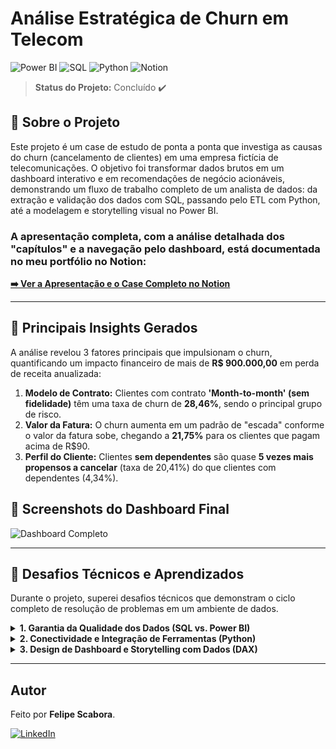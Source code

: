 # Análise Estratégica de Churn em Telecom

![Power BI](https://img.shields.io/badge/Power_BI-F2C811?style=for-the-badge&logo=power-bi&logoColor=black) ![SQL](https://img.shields.io/badge/SQL-025E8C?style=for-the-badge&logo=sqlite&logoColor=white) ![Python](https://img.shields.io/badge/Python-3776AB?style=for-the-badge&logo=python&logoColor=white) ![Notion](https://img.shields.io/badge/Notion-000000?style=for-the-badge&logo=notion&logoColor=white)

> **Status do Projeto:** Concluído ✔️

## 🎯 Sobre o Projeto

Este projeto é um case de estudo de ponta a ponta que investiga as causas do churn (cancelamento de clientes) em uma empresa fictícia de telecomunicações. O objetivo foi transformar dados brutos em um dashboard interativo e em recomendações de negócio acionáveis, demonstrando um fluxo de trabalho completo de um analista de dados: da extração e validação dos dados com SQL, passando pelo ETL com Python, até a modelagem e storytelling visual no Power BI.

### A apresentação completa, com a análise detalhada dos "capítulos" e a navegação pelo dashboard, está documentada no meu portfólio no Notion:

**[➡️ Ver a Apresentação e o Case Completo no Notion](https://ambiguous-network-282.notion.site/Reduzindo-o-Churn-Uma-An-lise-Estrat-gica-de-Dados-no-Telecom-22e993157e93802983b8de36fd11f0ae)**

---

## 🚀 Principais Insights Gerados

A análise revelou 3 fatores principais que impulsionam o churn, quantificando um impacto financeiro de mais de **R$ 900.000,00** em perda de receita anualizada:

1.  **Modelo de Contrato:** Clientes com contrato **'Month-to-month' (sem fidelidade)** têm uma taxa de churn de **28,46%**, sendo o principal grupo de risco.
2.  **Valor da Fatura:** O churn aumenta em um padrão de "escada" conforme o valor da fatura sobe, chegando a **21,75%** para os clientes que pagam acima de R$90.
3.  **Perfil do Cliente:** Clientes **sem dependentes** são quase **5 vezes mais propensos a cancelar** (taxa de 20,41%) do que clientes com dependentes (4,34%).

## 📸 Screenshots do Dashboard Final

![Dashboard Completo](https://github.com/user-attachments/assets/9b27192c-393a-4e38-a731-904b1c7cd0ce)

---

## 🧠 Desafios Técnicos e Aprendizados

Durante o projeto, superei desafios técnicos que demonstram o ciclo completo de resolução de problemas em um ambiente de dados.

<details>
<summary><b>1. Garantia da Qualidade dos Dados (SQL vs. Power BI)</b></summary>
<br>
Durante a validação cruzada, uma divergência crítica foi detectada entre os resultados do Power BI e do SQL. Através de uma investigação metódica, diagnostiquei que a causa raiz era uma falha de ETL na conversão de tipos de dados com diferentes localidades (ponto vs. vírgula). Implementei a correção no Power Query, resultando na reconciliação completa dos dados e garantindo 100% de precisão nos insights apresentados.
</details>

<details>
<summary><b>2. Conectividade e Integração de Ferramentas (Python)</b></summary>
<br>
O banco de dados do projeto (SQLite) não possuía um conector nativo no Power BI. Para superar este obstáculo, desenvolvi um script em Python com as bibliotecas Pandas e sqlite3, que foi integrado ao Power Query para servir como uma ponte de ETL, permitindo a extração e carga dos dados de forma automatizada e eficiente.
</details>

<details>
<summary><b>3. Design de Dashboard e Storytelling com Dados (DAX)</b></summary>
<br>
Os visuais iniciais não comunicavam a história de forma clara, com eixos desordenados que escondiam os insights. Para resolver isso, apliquei técnicas de modelagem e design: substituí gráficos inadequados (rosca por barras), desenvolvi colunas de ordenação customizadas em DAX (SWITCH) e utilizei a função "Classificar por Coluna". Essa engenharia de storytelling foi crucial para transformar os dados em uma narrativa visual intuitiva.
</details>

---

## Autor

Feito por **Felipe Scabora**.

[![LinkedIn](https://img.shields.io/badge/linkedin-%230077B5.svg?style=for-the-badge&logo=linkedin&logoColor=white)](https://www.linkedin.com/in/felipe-scabora-85a698159/)
